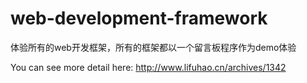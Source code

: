 # web-development-framework
体验所有的web开发框架，所有的框架都以一个留言板程序作为demo体验


You can see more detail here: http://www.lifuhao.cn/archives/1342